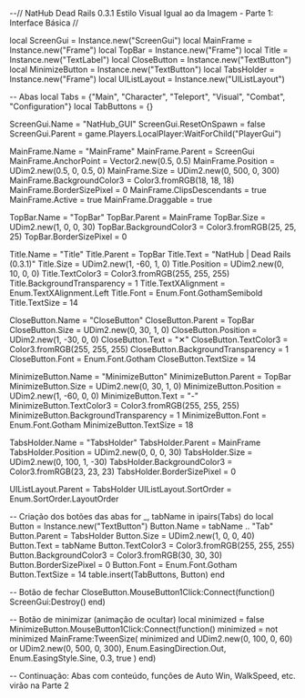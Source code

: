 --// NatHub Dead Rails 0.3.1 Estilo Visual Igual ao da Imagem - Parte 1: Interface Básica //

local ScreenGui = Instance.new("ScreenGui")
local MainFrame = Instance.new("Frame")
local TopBar = Instance.new("Frame")
local Title = Instance.new("TextLabel")
local CloseButton = Instance.new("TextButton")
local MinimizeButton = Instance.new("TextButton")
local TabsHolder = Instance.new("Frame")
local UIListLayout = Instance.new("UIListLayout")

-- Abas
local Tabs = {"Main", "Character", "Teleport", "Visual", "Combat", "Configuration"}
local TabButtons = {}

ScreenGui.Name = "NatHub_GUI"
ScreenGui.ResetOnSpawn = false
ScreenGui.Parent = game.Players.LocalPlayer:WaitForChild("PlayerGui")

MainFrame.Name = "MainFrame"
MainFrame.Parent = ScreenGui
MainFrame.AnchorPoint = Vector2.new(0.5, 0.5)
MainFrame.Position = UDim2.new(0.5, 0, 0.5, 0)
MainFrame.Size = UDim2.new(0, 500, 0, 300)
MainFrame.BackgroundColor3 = Color3.fromRGB(18, 18, 18)
MainFrame.BorderSizePixel = 0
MainFrame.ClipsDescendants = true
MainFrame.Active = true
MainFrame.Draggable = true

TopBar.Name = "TopBar"
TopBar.Parent = MainFrame
TopBar.Size = UDim2.new(1, 0, 0, 30)
TopBar.BackgroundColor3 = Color3.fromRGB(25, 25, 25)
TopBar.BorderSizePixel = 0

Title.Name = "Title"
Title.Parent = TopBar
Title.Text = "NatHub | Dead Rails (0.3.1)"
Title.Size = UDim2.new(1, -60, 1, 0)
Title.Position = UDim2.new(0, 10, 0, 0)
Title.TextColor3 = Color3.fromRGB(255, 255, 255)
Title.BackgroundTransparency = 1
Title.TextXAlignment = Enum.TextXAlignment.Left
Title.Font = Enum.Font.GothamSemibold
Title.TextSize = 14

CloseButton.Name = "CloseButton"
CloseButton.Parent = TopBar
CloseButton.Size = UDim2.new(0, 30, 1, 0)
CloseButton.Position = UDim2.new(1, -30, 0, 0)
CloseButton.Text = "✕"
CloseButton.TextColor3 = Color3.fromRGB(255, 255, 255)
CloseButton.BackgroundTransparency = 1
CloseButton.Font = Enum.Font.Gotham
CloseButton.TextSize = 14

MinimizeButton.Name = "MinimizeButton"
MinimizeButton.Parent = TopBar
MinimizeButton.Size = UDim2.new(0, 30, 1, 0)
MinimizeButton.Position = UDim2.new(1, -60, 0, 0)
MinimizeButton.Text = "-"
MinimizeButton.TextColor3 = Color3.fromRGB(255, 255, 255)
MinimizeButton.BackgroundTransparency = 1
MinimizeButton.Font = Enum.Font.Gotham
MinimizeButton.TextSize = 18

TabsHolder.Name = "TabsHolder"
TabsHolder.Parent = MainFrame
TabsHolder.Position = UDim2.new(0, 0, 0, 30)
TabsHolder.Size = UDim2.new(0, 100, 1, -30)
TabsHolder.BackgroundColor3 = Color3.fromRGB(23, 23, 23)
TabsHolder.BorderSizePixel = 0

UIListLayout.Parent = TabsHolder
UIListLayout.SortOrder = Enum.SortOrder.LayoutOrder

-- Criação dos botões das abas
for _, tabName in ipairs(Tabs) do
    local Button = Instance.new("TextButton")
    Button.Name = tabName .. "Tab"
    Button.Parent = TabsHolder
    Button.Size = UDim2.new(1, 0, 0, 40)
    Button.Text = tabName
    Button.TextColor3 = Color3.fromRGB(255, 255, 255)
    Button.BackgroundColor3 = Color3.fromRGB(30, 30, 30)
    Button.BorderSizePixel = 0
    Button.Font = Enum.Font.Gotham
    Button.TextSize = 14
    table.insert(TabButtons, Button)
end

-- Botão de fechar
CloseButton.MouseButton1Click:Connect(function()
    ScreenGui:Destroy()
end)

-- Botão de minimizar (animação de ocultar)
local minimized = false
MinimizeButton.MouseButton1Click:Connect(function()
    minimized = not minimized
    MainFrame:TweenSize(
        minimized and UDim2.new(0, 100, 0, 60) or UDim2.new(0, 500, 0, 300),
        Enum.EasingDirection.Out,
        Enum.EasingStyle.Sine,
        0.3,
        true
    )
end)

-- Continuação: Abas com conteúdo, funções de Auto Win, WalkSpeed, etc. virão na Parte 2

